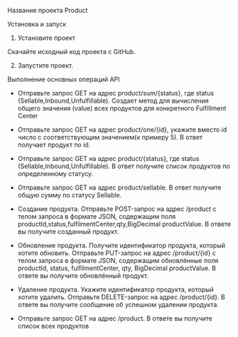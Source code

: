 Название проекта Product

Установка и запуск

1. Установите проект

Скачайте исходный код проекта с GitHub.

2. Запустите проект.


Выполнение основных операций API

*  Отправьте запрос GET на адрес product/sum/{status}, где status (Sellable,Inbound,Unfulfillable).
Создает метод для вычисления общего значения (value) 
всех продуктов для конкретного Fulfillment Center

* Отправьте запрос GET на адрес product/one/{id}, укажите вместо id число с соответствующим значением(к примеру 5).
В ответ получает продукт по id.

* Отправьте запрос GET на адрес product/{status}, где status (Sellable,Inbound,Unfulfillable).
В ответ получите список продуктов по определенному статусу.

* Отправьте запрос GET на адрес product/sellable. В ответ получите общую сумму по статусу Sellable.

* Создание продукта. Отправьте POST-запрос на адрес /product с телом запроса в формате JSON, 
содержащим поля productId,status,fulfilmentCenter,qty,BigDecimal productValue. В ответе вы получите созданный продукт.

* Обновление продукта. Получите идентификатор продукта, который хотите обновить. 
Отправьте PUT-запрос на адрес /product/{id} с телом запроса в формате JSON, 
содержащим обновлённые поля productId, status, fulfilmentCenter, qty, BigDecimal productValue. 
В ответе вы получите обновлённый продукт.

* Удаление продукта. Укажите идентификатор продукта, который хотите удалить. 
Отправьте DELETE-запрос на адрес /product/{id}. В ответе вы получите сообщение об успешном удалении продукта.

* Отправьте запрос GET на адрес /product. В ответе вы получите список всех продуктов